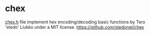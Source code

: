 # chex

[chex.h](chex.h) file implement hex encoding/decoding basic functions by Tero 'stedo' Liukko under a MIT license.  https://github.com/stedonet/chex